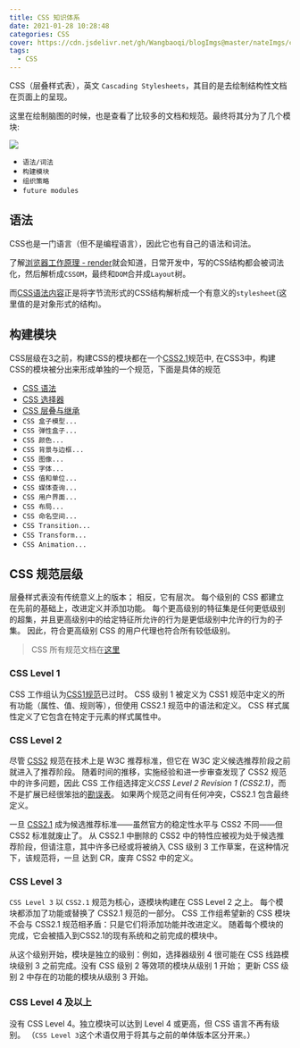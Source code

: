 ```yaml
---
title: CSS 知识体系
date: 2021-01-28 10:28:48
categories: CSS
cover: https://cdn.jsdelivr.net/gh/Wangbaoqi/blogImgs@master/nateImgs/css/css-cover-all.png
tags: 
  - CSS
---
```


CSS（层叠样式表），英文 `Cascading Stylesheets`，其目的是去绘制结构性文档在页面上的呈现。

这里在绘制脑图的时候，也是查看了比较多的文档和规范。最终将其分为了几个模块:

![](https://cdn.jsdelivr.net/gh/Wangbaoqi/blogImgs@master/nateImgs/css/CSS-mind.png)

* `语法/词法`
* `构建模块`
* `组织策略`
* `future modules`

## 语法

CSS也是一门语言（但不是编程语言），因此它也有自己的语法和词法。

了解[浏览器工作原理 - render](/post/Browser/browser-render)就会知道，日常开发中，写的CSS结构都会被词法化，然后解析成`CSSOM`，最终和`DOM`合并成`Layout`树。

而[CSS语法内容](https://www.w3.org/TR/css-syntax-3/)正是将字节流形式的CSS结构解析成一个有意义的`stylesheet`(这里值的是对象形式的结构)。

## 构建模块

CSS层级在3之前，构建CSS的模块都在一个[CSS2.1](https://www.w3.org/TR/CSS2/)规范中, 在CSS3中，构建CSS的模块被分出来形成单独的一个规范，下面是具体的规范

* [CSS 语法](/post/FrontEnd/CSS/CSS语法)
* [CSS 选择器](/post/FrontEnd/CSS/CSS选择器)
* [CSS 层叠与继承](/post/FrontEnd/CSS/CSS层叠与继承)
* `CSS 盒子模型...`
* `CSS 弹性盒子...`
* `CSS 颜色...`
* `CSS 背景与边框...`
* `CSS 图像...`
* `CSS 字体...`
* `CSS 值和单位...`
* `CSS 媒体查询...`
* `CSS 用户界面...`
* `CSS 布局...`
* `CSS 命名空间...`
* `CSS Transition...`
* `CSS Transform...`
* `CSS Animation...`

<!-- * [CSS Syntax Level 3](https://www.w3.org/TR/css-syntax-3/)
* [CSS Style Attributes](https://www.w3.org/TR/css-style-attr/)
* [Media Queries Level 3](https://www.w3.org/TR/css3-mediaqueries/)
* [CSS Conditional Rules Level 3](https://www.w3.org/TR/css-conditional-3/)
* [CSS Namespaces](https://www.w3.org/TR/css-namespaces/)
* [CSS Cascading and Inheritance Level 4](https://www.w3.org/TR/css-cascade-4/)
* [CSS Values and Units Level 3](https://www.w3.org/TR/css-values-3/)
* [CSS Custom Properties for Cascading Variables Module Level 1](https://www.w3.org/TR/css-variables-1/)
* [CSS Box Model Level 3](https://www.w3.org/TR/css-box-3/)
* [CSS Color Level 3](https://www.w3.org/TR/css-color-3/)
* [CSS Backgrounds and Borders Level 3](https://www.w3.org/TR/css-backgrounds-3/)
* [CSS Images Level 3](https://www.w3.org/TR/css-images-3/)
* [CSS Fonts Level 3](https://www.w3.org/TR/css-fonts-3/)
* [CSS Writing Modes Level 3](https://www.w3.org/TR/css-writing-modes-3/)
* [CSS Multi-column Layout Level 1](https://www.w3.org/TR/css-multicol-1/)
* [CSS Flexible Box Module Level 1](https://www.w3.org/TR/css-flexbox-1/)
* [CSS User Interface Module Level 3](https://www.w3.org/TR/css-ui-3/)
* [CSS Containment Module Level 1](https://www.w3.org/TR/css-contain-1/)
* [CSS Transforms Level 1](https://www.w3.org/TR/css-transforms-1/)
* [CSS Compositing and Blending Level 1](https://www.w3.org/TR/compositing-1/)
* [CSS Easing Functions Level 1](https://www.w3.org/TR/css-easing-1/) -->

## CSS 规范层级

层叠样式表没有传统意义上的版本； 相反，它有层次。 每个级别的 CSS 都建立在先前的基础上，改进定义并添加功能。 每个更高级别的特征集是任何更低级别的超集，并且更高级别中的给定特征所允许的行为是更低级别中允许的行为的子集。 因此，符合更高级别 CSS 的用户代理也符合所有较低级别。

> CSS 所有规范文档在[这里](https://www.w3.org/Style/CSS/)

### CSS Level 1

CSS 工作组认为[CSS1规范](https://www.w3.org/TR/2008/REC-CSS1-20080411/)已过时。 CSS 级别 1 被定义为 CSS1 规范中定义的所有功能（属性、值、规则等），但使用 CSS2.1 规范中的语法和定义。 CSS 样式属性定义了它包含在特定于元素的样式属性中。

### CSS Level 2

尽管 [CSS2](https://www.w3.org/TR/2008/REC-CSS2-20080411/) 规范在技术上是 W3C 推荐标准，但它在 W3C 定义候选推荐阶段之前就进入了推荐阶段。 随着时间的推移，实施经验和进一步审查发现了 CSS2 规范中的许多问题，因此 CSS 工作组选择定义*CSS Level 2 Revision 1 (CSS2.1)*，而不是扩展已经很笨拙的[勘误表](https://www.w3.org/Style/css2-updates/REC-CSS2-19980512-errata.html)。 如果两个规范之间有任何冲突，CSS2.1 包含最终定义。

一旦 [CSS2.1](https://www.w3.org/TR/CSS2/) 成为候选推荐标准——虽然官方的稳定性水平与 CSS2 不同——但 CSS2 标准就废止了。 从 CSS2.1 中删除的 CSS2 中的特性应被视为处于候选推荐阶段，但请注意，其中许多已经或将被纳入 CSS 级别 3 工作草案，在这种情况下，该规范将，一旦 达到 CR，废弃 CSS2 中的定义。

### CSS Level 3

`CSS Level 3` 以 `CSS2.1` 规范为核心，逐模块构建在 CSS Level 2 之上。 每个模块都添加了功能或替换了 CSS2.1 规范的一部分。 CSS 工作组希望新的 CSS 模块不会与 CSS2.1 规范相矛盾：只是它们将添加功能并改进定义。 随着每个模块的完成，它会被插入到CSS2.1的现有系统和之前完成的模块中。

从这个级别开始，模块是独立的级别：例如，选择器级别 4 很可能在 CSS 线路模块级别 3 之前完成。没有 CSS 级别 2 等效项的模块从级别 1 开始； 更新 CSS 级别 2 中存在的功能的模块从级别 3 开始。

### CSS Level 4 及以上

没有 CSS Level 4。独立模块可以达到 Level 4 或更高，但 CSS 语言不再有级别。 （`CSS Level 3`这个术语仅用于将其与之前的单体版本区分开来。）
